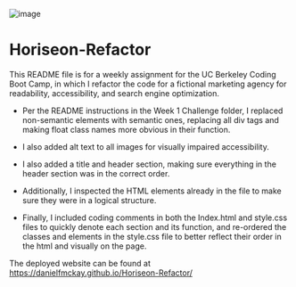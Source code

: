 ![image](https://user-images.githubusercontent.com/123746582/222063467-01fdf0cb-cb43-4f73-9bfa-5d174dcb6306.png)

# Horiseon-Refactor

This README file is for a weekly assignment for the UC Berkeley Coding Boot Camp, in which I refactor the code for a fictional marketing agency for readability, accessibility, and search engine optimization.

* Per the README instructions in the Week 1 Challenge folder, I replaced non-semantic elements with semantic ones, replacing all div tags and making float class names more obvious in their function.

* I also added alt text to all images for visually impaired accessibility.

* I also added a title and header section, making sure everything in the header section was in the correct order.
  
* Additionally, I inspected the HTML elements already in the file to make sure they were in a logical structure.

* Finally, I included coding comments in both the Index.html and style.css files to quickly denote each section and its function, and re-ordered the classes and elements in the style.css file to better reflect their order in the html and visually on the page.

The deployed website can be found at https://danielfmckay.github.io/Horiseon-Refactor/
